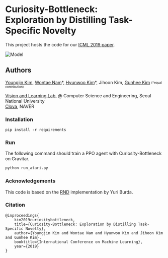 # Curiosity-Bottleneck: <br/>Exploration by Distilling Task-Specific Novelty

This project hosts the code for our [ICML 2019 paper](http://proceedings.mlr.press/v97/kim19c.html). <br/>

![Model](https://github.com/skywalker023/skywalker023.github.io/blob/master/images/thumbs/icml_model.png?raw=true)



## Authors
[Youngjin Kim](http://vision.snu.ac.kr/people/youngjinkim.html), [Wontae Nam](https://www.linkedin.com/in/daniel-w-nam/)\*, [Hyunwoo Kim](https://skywalker023.github.io)\*, Jihoon Kim, [Gunhee Kim](http://vision.snu.ac.kr/~gunhee/) <sub><sup>(&#42;equal contribution)</sup></sub> <br/>

[Vision and Learning Lab.](http://vision.snu.ac.kr) @ Computer Science and Engineering, Seoul National University<br/>
[Clova](https://clova.ai/en/research/research-area-detail.html?id=0), NAVER

### Installation
```
pip install -r requirements
```

### Run

The following command should train a PPO agent with Curiosity-Bottleneck on Gravitar.
```bash
python run_atari.py
```

### Acknowledgements
This code is based on the [RND](https://github.com/openai/random-network-distillation) implementation by Yuri Burda.

### Citation

```
@inproceedings{
	kim2019curiositybottleneck,
	title={Curiosity-Bottleneck: Exploration by Distilling Task-Specific Novelty},
	author={Youngjin Kim and Wontae Nam and Hyunwoo Kim and Jihoon Kim and Gunhee Kim},
	booktitle={International Conference on Machine Learning},
	year={2019}
}
```

